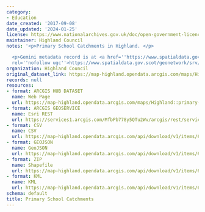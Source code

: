 ```yaml
---
category:
- Education
date_created: '2017-09-08'
date_updated: '2024-01-25'
license: https://www.nationalarchives.gov.uk/doc/open-government-licence/version/3/
maintainer: Highland Council
notes: '<p>Primary School Catchments in Highland. </p>

  <p>Gemini metadata record is at <a href=''https://www.spatialdata.gov.scot/geonetwork/srv/eng/catalog.search#/metadata/37631a4c-9490-4a1d-9772-d55d51ac0f06''
  rel=''nofollow ugc''>https://www.spatialdata.gov.scot/geonetwork/srv/eng/catalog.search#/metadata/37631a4c-9490-4a1d-9772-d55d51ac0f06</a>.</p>'
organization: Highland Council
original_dataset_link: https://map-highland.opendata.arcgis.com/maps/Highland::primary-school-catchments
records: null
resources:
- format: ARCGIS HUB DATASET
  name: Web Page
  url: https://map-highland.opendata.arcgis.com/maps/Highland::primary-school-catchments
- format: ARCGIS GEOSERVICE
  name: Esri REST
  url: https://services1.arcgis.com/MfbPb778y5QTu2Wv/arcgis/rest/services/PrimarySchoolCatchments/FeatureServer/0
- format: CSV
  name: CSV
  url: https://map-highland.opendata.arcgis.com/api/download/v1/items/6132b8751bea482b92801140935d6467/csv?layers=0
- format: GEOJSON
  name: GeoJSON
  url: https://map-highland.opendata.arcgis.com/api/download/v1/items/6132b8751bea482b92801140935d6467/geojson?layers=0
- format: ZIP
  name: Shapefile
  url: https://map-highland.opendata.arcgis.com/api/download/v1/items/6132b8751bea482b92801140935d6467/shapefile?layers=0
- format: KML
  name: KML
  url: https://map-highland.opendata.arcgis.com/api/download/v1/items/6132b8751bea482b92801140935d6467/kml?layers=0
schema: default
title: Primary School Catchments
---
```


